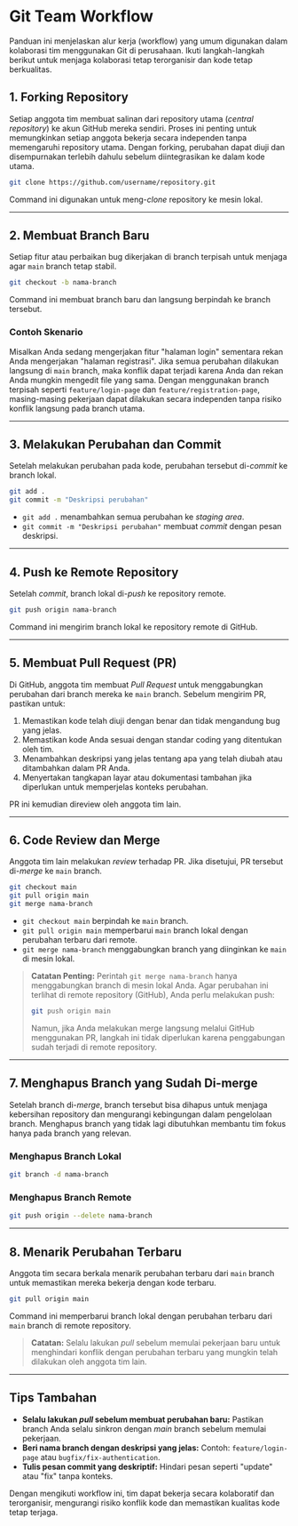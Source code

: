 # Git Team Workflow

Panduan ini menjelaskan alur kerja (workflow) yang umum digunakan dalam kolaborasi tim menggunakan Git di perusahaan. Ikuti langkah-langkah berikut untuk menjaga kolaborasi tetap terorganisir dan kode tetap berkualitas.

## 1. Forking Repository

Setiap anggota tim membuat salinan dari repository utama (_central repository_) ke akun GitHub mereka sendiri. Proses ini penting untuk memungkinkan setiap anggota bekerja secara independen tanpa memengaruhi repository utama. Dengan forking, perubahan dapat diuji dan disempurnakan terlebih dahulu sebelum diintegrasikan ke dalam kode utama.

```bash
git clone https://github.com/username/repository.git
```

Command ini digunakan untuk meng-_clone_ repository ke mesin lokal.

---

## 2. Membuat Branch Baru

Setiap fitur atau perbaikan bug dikerjakan di branch terpisah untuk menjaga agar `main` branch tetap stabil.

```bash
git checkout -b nama-branch
```

Command ini membuat branch baru dan langsung berpindah ke branch tersebut.

### Contoh Skenario

Misalkan Anda sedang mengerjakan fitur "halaman login" sementara rekan Anda mengerjakan "halaman registrasi". Jika semua perubahan dilakukan langsung di `main` branch, maka konflik dapat terjadi karena Anda dan rekan Anda mungkin mengedit file yang sama. Dengan menggunakan branch terpisah seperti `feature/login-page` dan `feature/registration-page`, masing-masing pekerjaan dapat dilakukan secara independen tanpa risiko konflik langsung pada branch utama.

---

## 3. Melakukan Perubahan dan Commit

Setelah melakukan perubahan pada kode, perubahan tersebut di-_commit_ ke branch lokal.

```bash
git add .
git commit -m "Deskripsi perubahan"
```

- `git add .` menambahkan semua perubahan ke _staging area_.
- `git commit -m "Deskripsi perubahan"` membuat _commit_ dengan pesan deskripsi.

---

## 4. Push ke Remote Repository

Setelah _commit_, branch lokal di-_push_ ke repository remote.

```bash
git push origin nama-branch
```

Command ini mengirim branch lokal ke repository remote di GitHub.

---

## 5. Membuat Pull Request (PR)

Di GitHub, anggota tim membuat _Pull Request_ untuk menggabungkan perubahan dari branch mereka ke `main` branch. Sebelum mengirim PR, pastikan untuk:

1. Memastikan kode telah diuji dengan benar dan tidak mengandung bug yang jelas.
2. Memastikan kode Anda sesuai dengan standar coding yang ditentukan oleh tim.
3. Menambahkan deskripsi yang jelas tentang apa yang telah diubah atau ditambahkan dalam PR Anda.
4. Menyertakan tangkapan layar atau dokumentasi tambahan jika diperlukan untuk memperjelas konteks perubahan.

PR ini kemudian direview oleh anggota tim lain.

---

## 6. Code Review dan Merge

Anggota tim lain melakukan _review_ terhadap PR. Jika disetujui, PR tersebut di-_merge_ ke `main` branch.

```bash
git checkout main
git pull origin main
git merge nama-branch
```

- `git checkout main` berpindah ke `main` branch.
- `git pull origin main` memperbarui `main` branch lokal dengan perubahan terbaru dari remote.
- `git merge nama-branch` menggabungkan branch yang diinginkan ke `main` di mesin lokal.

> **Catatan Penting:** Perintah `git merge nama-branch` hanya menggabungkan branch di mesin lokal Anda. Agar perubahan ini terlihat di remote repository (GitHub), Anda perlu melakukan push:
>
> ```bash
> git push origin main
> ```
>
> Namun, jika Anda melakukan merge langsung melalui GitHub menggunakan PR, langkah ini tidak diperlukan karena penggabungan sudah terjadi di remote repository.

---

## 7. Menghapus Branch yang Sudah Di-merge

Setelah branch di-_merge_, branch tersebut bisa dihapus untuk menjaga kebersihan repository dan mengurangi kebingungan dalam pengelolaan branch. Menghapus branch yang tidak lagi dibutuhkan membantu tim fokus hanya pada branch yang relevan.

### Menghapus Branch Lokal

```bash
git branch -d nama-branch
```

### Menghapus Branch Remote

```bash
git push origin --delete nama-branch
```

---

## 8. Menarik Perubahan Terbaru

Anggota tim secara berkala menarik perubahan terbaru dari `main` branch untuk memastikan mereka bekerja dengan kode terbaru.

```bash
git pull origin main
```

Command ini memperbarui branch lokal dengan perubahan terbaru dari `main` branch di remote repository.

> **Catatan:** Selalu lakukan _pull_ sebelum memulai pekerjaan baru untuk menghindari konflik dengan perubahan terbaru yang mungkin telah dilakukan oleh anggota tim lain.

---

## Tips Tambahan

- **Selalu lakukan _pull_ sebelum membuat perubahan baru:** Pastikan branch Anda selalu sinkron dengan _main_ branch sebelum memulai pekerjaan.
- **Beri nama branch dengan deskripsi yang jelas:** Contoh: `feature/login-page` atau `bugfix/fix-authentication`.
- **Tulis pesan commit yang deskriptif:** Hindari pesan seperti "update" atau "fix" tanpa konteks.

Dengan mengikuti workflow ini, tim dapat bekerja secara kolaboratif dan terorganisir, mengurangi risiko konflik kode dan memastikan kualitas kode tetap terjaga.
